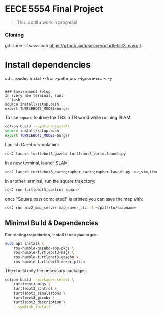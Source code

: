 # EECE 5554 Final Project
> This is still a work in progress!


### Cloning
git clone -b savannah https://github.com/smacero/turtlebot3_nav.git .

# Install dependencies
cd ..
rosdep install --from-paths src --ignore-src -r -y
```

### Environment Setup
In every new terminal, run:
```bash
source install/setup.bash
export TURTLEBOT3_MODEL=burger
```

To use `square` to drive the TB3 in TB world while running SLAM: 

```bash
colcon build --symlink-install
source install/setup.bash
export TURTLEBOT3_MODEL=burger
```

Launch Gazebo simulation:
```bash
ros2 launch turtlebot3_gazebo turtlebot3_world.launch.py
```

In a new terminal, launch SLAM:
```bash
ros2 launch turtlebot3_cartographer cartographer.launch.py use_sim_time:=True
```

In another terminal, run the square trajectory:
```bash
ros2 run turtlebot3_control square
```

once "Square path completed!" is printed you can save the map with:
```bash
ros2 run nav2_map_server map_saver_cli -f ~/path/to/<mapname>
```

## Minimal Build & Dependencies
For testing trajectories, install these packages:
```bash
sudo apt install \
    ros-humble-gazebo-ros-pkgs \
    ros-humble-turtlebot3-msgs \
    ros-humble-turtlebot3-gazebo \
    ros-humble-turtlebot3-description
```

Then build only the necessary packages:
```bash
colcon build --packages-select \
    turtlebot3_msgs \
    turtlebot3_control \
    turtlebot3_simulations \
    turtlebot3_gazebo \
    turtlebot3_description \
    --symlink-install
```